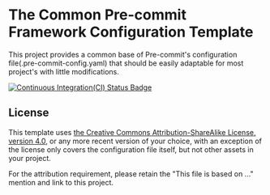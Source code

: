# The Common Pre-commit Framework Configuration Template

This project provides a common base of Pre-commit's configuration file(.pre-commit-config.yaml) that should be easily adaptable for most project's with little modifications.

[![Continuous Integration(CI) Status Badge](https://cloud.drone.io/api/badges/Lin-Buo-Ren/common-precommit-config-template/status.svg "Continuous Integration(CI) Status")](https://cloud.drone.io/Lin-Buo-Ren/common-precommit-config-template)

## License

This template uses [the Creative Commons Attribution-ShareAlike License, version 4.0](https://creativecommons.org/licenses/by-sa/4.0), or any more recent version of your choice, with an exception of the license only covers the configuration file itself, but not other assets in your project.

For the attribution requirement, please retain the "This file is based on ..." mention and link to this project.

